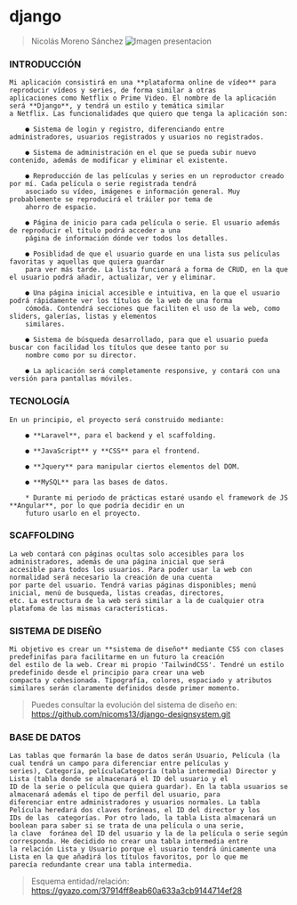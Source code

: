 # django
> Nicolás Moreno Sánchez
![Imagen presentacion](https://i.imgur.com/aUzttJS.jpg)

### INTRODUCCIÓN

	Mi aplicación consistirá en una **plataforma online de vídeo** para reproducir vídeos y series, de forma similar a otras
	aplicaciones como Netflix o Prime Video. El nombre de la aplicación será **Django**, y tendrá un estilo y temática similar 
	a Netflix. Las funcionalidades que quiero que tenga la aplicación son:

		● Sistema de login y registro, diferenciando entre administradores, usuarios registrados y usuarios no registrados.
		
		● Sistema de administración en el que se pueda subir nuevo contenido, además de modificar y eliminar el existente.
		
		● Reproducción de las películas y series en un reproductor creado por mí. Cada película o serie registrada tendrá
		asociado su vídeo, imágenes e información general. Muy probablemente se reproducirá el tráiler por tema de
		ahorro de espacio.
		
		● Página de inicio para cada película o serie. El usuario además de reproducir el título podrá acceder a una
		página de información dónde ver todos los detalles.
		
		● Posiblidad de que el usuario guarde en una lista sus películas favoritas y aquellas que quiera guardar
		para ver más tarde. La lista funcionará a forma de CRUD, en la que el usuario podrá añadir, actualizar, ver y eliminar.
		
		● Una página inicial accesible e intuitiva, en la que el usuario podrá rápidamente ver los títulos de la web de una forma
		cómoda. Contendrá secciones que faciliten el uso de la web, como sliders, galerías, listas y elementos
		similares.
		
		● Sistema de búsqueda desarrollado, para que el usuario pueda buscar con facilidad los títulos que desee tanto por su
		nombre como por su director.
		
		● La aplicación será completamente responsive, y contará con una versión para pantallas móviles.

### TECNOLOGÍA

	En un principio, el proyecto será construido mediante:

		● **Laravel**, para el backend y el scaffolding.
		
		● **JavaScript** y **CSS** para el frontend.
		
		● **Jquery** para manipular ciertos elementos del DOM.
		
		● **MySQL** para las bases de datos.
		
		* Durante mi periodo de prácticas estaré usando el framework de JS **Angular**, por lo que podría decidir en un
		futuro usarlo en el proyecto.

### SCAFFOLDING

	La web contará con páginas ocultas solo accesibles para los administradores, además de una página inicial que será
	accesible para todos los usuarios. Para poder usar la web con normalidad será necesario la creación de una cuenta
	por parte del usuario. Tendrá varias páginas disponibles; menú inicial, menú de busqueda, listas creadas, directores,
	etc. La estructura de la web será similar a la de cualquier otra platafoma de las mismas características.

### SISTEMA DE DISEÑO

	Mi objetivo es crear un **sistema de diseño** mediante CSS con clases predefinifas para facilitarme en un futuro la creación
	del estilo de la web. Crear mi propio 'TailwindCSS'. Tendré un estilo predefinido desde el principio para crear una web
	compacta y cohesionada. Tipografía, colores, espaciado y atributos similares serán claramente definidos desde primer momento.
	
> Puedes consultar la evolución del sistema de diseño en: https://github.com/nicoms13/django-designsystem.git

### BASE DE DATOS

	Las tablas que formarán la base de datos serán Usuario, Película (la cual tendrá un campo para diferenciar entre películas y
	series), Categoría, películaCategoría (tabla intermedia) Director y Lista (tabla donde se almacenará el ID del usuario y el 
	ID de la serie o película que quiera guardar). En la tabla usuarios se almacenará además el tipo de perfil del usuario, para 
	diferenciar entre administradores y usuarios normales. La tabla Película heredará dos claves foráneas, el ID del director y los 
	IDs de las  categorías. Por otro lado, la tabla Lista almacenará un boolean para saber si se trata de una película o una serie, 
	la clave  foránea del ID del usuario y la de la película o serie según corresponda. He decidido no crear una tabla intermedia entre 
	la relación Lista y Usuario porque el usuario tendrá únicamente una Lista en la que añadirá los títulos favoritos, por lo que me 
	parecía redundante crear una tabla intermedia.

> Esquema entidad/relación: https://gyazo.com/37914ff8eab60a633a3cb9144714ef28
